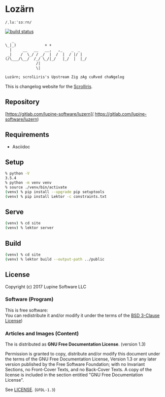 # Lozärn

`/ˌluːˈsɜːrn/`

[![build status](https://gitlab.com/lupine-software/luzern/badges/master/build.svg)](
https://gitlab.com/lupine-software/luzern/commits/master)

```txt
   _
\_|_)             + +
  |     __   __   __,   ,_    _  _
 _|    /  \_/ / _/  |  /  |  / |/ |
(/\___/\__/  /_/ \_/|_/   |_/  |  |_/
              /|
              \|

Luzärn; scrolLiris's Upstream Zig zAg cuRved chaNgelog
```

This is changelog website for the [Scrolliris](
https://about.scrolliris.com/).


## Repository

[https://gitlab.com/lupine-software/luzern](
https://gitlab.com/lupine-software/luzern)


## Requirements

* Asciidoc


## Setup

```zsh
% python -V
3.5.4
% python -m venv venv
% source ./venv/bin/activate
(venv) % pip install --upgrade pip setuptools
(venv) % pip install Lektor -c constraints.txt
```

## Serve

```zsh
(venv) % cd site
(venv) % lektor server
```


## Build

```zsh
(venv) % cd site
(venv) % lektor build --output-path ../public
```


## License

Copyright (c) 2017 Lupine Software LLC

### Software (Program)

This is free software:  
You can redistribute it and/or modify it under the terms of
the [BSD 3-Clause License](
https://opensource.org/licenses/BSD-3-Clause))

### Articles and Images (Content)

The is distributed as **GNU Free Documentation
License**. (version 1.3)

Permission is granted to copy, distribute and/or modify this document
under the terms of the GNU Free Documentation License, Version 1.3
or any later version published by the Free Software Foundation;
with no Invariant Sections, no Front-Cover Texts, and no Back-Cover Texts.
A copy of the license is included in the section entitled "GNU
Free Documentation License".

See [LICENSE](LICENSE). (`GFDL-1.3`)
